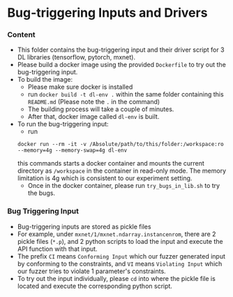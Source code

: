 # Bug-triggering Inputs and Drivers
### Content
* This folder contains the bug-triggering input and their driver script for 3 DL libraries (tensorflow, pytorch, mxnet).
* Please build a docker image using the provided `Dockerfile` to try out the bug-triggering input.
* To build the image:
  * Please make sure docker is installed
  * run `docker build -t dl-env .` within the same folder containing this `README.md` (Please note the `.` in the command)
  * The building process will take a couple of minutes.
  * After that, docker image called `dl-env` is built.
* To run the bug-triggering input:
  * run 
  ```
  docker run --rm -it -v /Absolute/path/to/this/folder:/workspace:ro --memory=4g --memory-swap=4g dl-env
  ```
  this commands starts a docker container and mounts the current directory as `/workspace` in the container in read-only mode.
  The memory limitation is 4g which is consistent to our experiment setting.
  * Once in the docker container, please run `try_bugs_in_lib.sh` to try the bugs.

### Bug Triggering Input
* Bug-triggering inputs are stored as pickle files
* For example, under `mxnet/1/mxnet.ndarray.instancenrom`, there are 2 pickle files (`*.p`), and 2 python scripts to load the input and execute the API function with that input.
* The prefix `CI` means `Conforming Input` which our fuzzer generated input by conforming to the constraints, and `VI` means `Violating Input` which our fuzzer tries to violate 1 parameter's constraints.
* To try out the input individually, please `cd` into where the pickle file is located and execute the corresponding python script.
